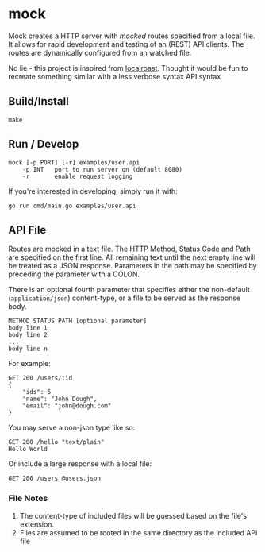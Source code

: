 # mock

Mock creates a HTTP server with *mocked* routes specified from a local file.  It allows for
rapid development and testing of an (REST) API clients.  The routes are dynamically configured from
an watched file.

No lie - this project is inspired from [localroast](https://github.com/caalberts/localroast).  Thought
it would be fun to recreate something similar with a less verbose syntax API syntax

## Build/Install

    make

## Run / Develop

    mock [-p PORT] [-r] examples/user.api
        -p INT   port to run server on (default 8080)
        -r       enable request logging

If you're interested in developing, simply run it with:

    go run cmd/main.go examples/user.api

## API File

Routes are mocked in a text file.  The HTTP Method, Status Code and Path are specified
on the first line.  All remaining text until the next empty line will be treated as a
JSON response. Parameters in the path may be specified by preceding the parameter with
a COLON.  

There is an optional fourth parameter that specifies either the
non-default (`application/json`) content-type, or a file to be served as the response body.

    METHOD STATUS PATH [optional parameter]
    body line 1
    body line 2
    ...
    body line n

For example:

    GET 200 /users/:id
    {
        "ids": 5
        "name": "John Dough",
        "email": "john@dough.com"
    }

You may serve a non-json type like so:

    GET 200 /hello "text/plain"
    Hello World

Or include a large response with a local file:

    GET 200 /users @users.json

### File Notes

1. The content-type of included files will be guessed based on the file's extension.
2. Files are assumed to be rooted in the same directory as the included API file





